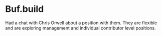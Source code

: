 # Buf.build

Had a chat with Chris Orwell about a position with them. They are flexible and are exploring management and individual contributor level positions.